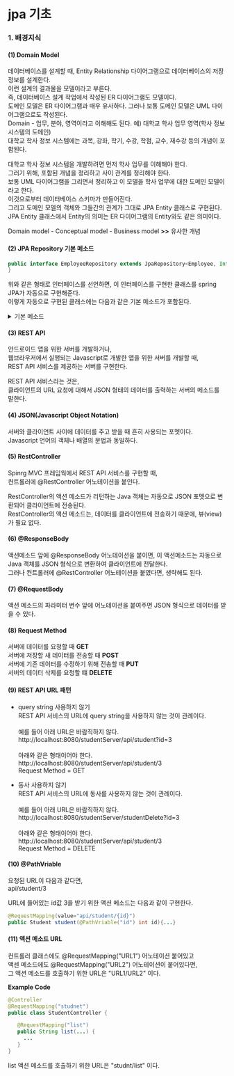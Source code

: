 # jpa 기초   
### 1. 배경지식   
#### (1) Domain Model   
데이터베이스를 설계할 때, Entity Relationship 다이어그램으로 데이터베이스의 저장 정보를 설계한다.   
이런 설계의 결과물을 모델이라고 부른다.   
즉, 데이터베이스 설계 작업에서 작성된 ER 다이어그램도 모델이다.   
도메인 모델은 ER 다이어그램과 매우 유사하다. 그러나 보통 도메인 모델은 UML 다이어그램으로도 작성된다.   
Domain - 업무, 분야, 영역이라고 이해해도 된다. 예) 대학교 학사 업무 영역(학사 정보 시스템의 도메인)  
대학교 학사 정보 시스템에는 과목, 강좌, 학기, 수강, 학점, 교수, 재수강 등의 개념이 포함된다.   

대학교 학사 정보 시스템을 개발하려면 먼저 학사 업무를 이해해야 한다.   
그러기 위해, 포함된 개념을 정리하고 사이 관계를 정리해야 한다.   
보통 UML 다이어그램을 그리면서 정리하고 이 모델을 학사 업무에 대한 도메인 모델이라고 한다.   
이것으로부터 데이터베이스 스키마가 만들어진다.   
그리고 도메인 모델의 객체와 그들간의 관계가 그대로 JPA Entity 클래스로 구현된다.   
JPA Entity 클래스에서 Entity의 의미는 ER 다이어그램의 Entity와도 같은 의미이다.   

Domain model - Conceptual model - Business model  **>>**  유사한 개념  


#### (2) JPA Repository 기본 메소드   
```java
public interface EmployeeRepository extends JpaRepository<Employee, Integer>{
}
```  
위와 같은 형태로 인터페이스를 선언하면, 이 인터페이스를 구현한 클래스를 spring JPA가 자동으로 구현해준다.   
이렇게 자동으로 구현된 클래스에는 다음과 같은 기본 메소드가 포함된다.  

<details>  
<summary>기본 메소드</summary>  
<div markdown="1">    
  
- employeeRepository.findAll()           
  employee 테이블에서 레코드 전체 목록을 조회한다.    
  List<Employee> 객체가 리턴된다.     

- employeeRepository.findById(id)     
  employee 테이블에서 기본키 필드 값이 id인 레코드를 조회한다.    
  Optional<Employee> 타입의 객체가 리턴된다. 이 객체의 get 메소드를 호출하면 Employee 객체가 리턴된다.    
  예: Employee employee = employeeRepository.findById(id).get();     
  (Optional 이란, “존재할 수도 있지만 안 할 수도 있는 객체”, 즉, “null이 될 수도 있는 객체”을 감싸고 있는 일종의 래퍼 클래스입니다.    
  원소가 없거나 최대 하나 밖에 없는 Collection이나 Stream으로 생각하셔도 좋습니다.)    
  
- employeeRepository.save(employee)   
  Employee 객체를 employee 테이블에 저장한다.    
  Employee 객체의 id(기본키) 속성값이 0 이면 INSERT 되고, 0 이 아니면 UPDATE 된다.   

- employeeRepository.saveAll(employeeList)  
  Employee 객체 목록을 employee 테이블에 저장한다.  

- employeeRepository.delete(employee)   
  Employee 객체의 id(기본키) 값과 일치하는 레코드가 삭제된다.    

- employeeRepository.deleteAll(employeeList)   
  Employee 객체 목록을 테이블에서 삭제한다.    

- employeeRepository.count()   
  employee 테이블의 전체 레코드 수를 리턴한다.   

- employeeRepository.exists(id)   
  employee 테이블에서 id에 해당하는 레코드가 있는지 true/false를 리턴한다.    

- employeeRepository.flush()      
  지금까지 employee 테이블에 대한 데이터 변경 작업들이 디스크에 모두 기록되도록 한다.
(mybatis 캐시는 디폴트로 꺼져있지만, JPA는 캐시(혹은 버퍼)가 디폴트로 켜져있다. 저장안된 것을 저장하라고 하는 메소드이다.)     
(캐시와 버퍼는 성능 향상을 위한 메모리지만 매커니즘이 조금 다르다.    
캐시는 똑같은 데이터를 반복 조회하지 않으려는 것이고 버퍼는 디스크에 기록할 때 성능이 좋으려면 블록으로 기록해야한다.     
즉, 쓰기와 읽기 !)   
    
위 메소드들은 Spring JPA가 자동으로 구현해준 메소드이다.   

</details> 
</div>

#### (3) REST API    
안드로이드 앱을 위한 서버를 개발하거나,     
웹브라우저에서 실행되는 Javascript로 개발한 앱을 위한 서버를 개발할 때,     
REST API 서비스를 제공하는 서버를 구현한다.     

REST API 서비스라는 것은,    
클라이언트의 URL 요청에 대해서 JSON 헝태의 데이터를 출력하는 서버의 메소드를 말한다.        

#### (4) JSON(Javascript Object Notation)   
서버와 클라이언트 사이에 데이터를 주고 받을 때 흔히 사용되는 포멧이다.    
Javascript 언어의 객체나 배열의 문법과 동일하다.   

#### (5) RestController    
Spinrg MVC 프레임웍에서 REST API 서비스를 구현할 때,    
컨트롤러에 @RestController 어노테이션을 붙인다.    

RestController의 액션 메소드가 리턴하는 Java 객체는 자동으로 JSON 포멧으로 변환되어 클라이언트에 전송된다.   
RestController의 액션 메소드는, 데이터를 클라이언트에 전송하기 때문에, 뷰(view)가 필요 없다.   

#### (6) @ResponseBody   
액션메소드 앞에 @ResponseBody 어노테이션을 붙이면, 이 액션메소드는 자동으로 Java 객체를 JSON 형식으로 변환하여 클라이언트에 전달한다.   
그러나 컨트롤러에 @RestController 어노테이션을 붙였다면, 생략해도 된다.    

#### (7) @RequestBody   
액션 메소드의 파라미터 변수 앞에 어노테이션을 붙여주면 JSON 형식으로 데이터를 받을 수 있다.   

#### (8) Request Method    
서버에 데이터를 요청할 때 **GET**     
서버에 저장할 새 데이터를 전송할 때 **POST**     
서버에 기존 데이터를 수정하기 위해 전송할 때 **PUT**    
서버의 데이터 삭제를 요청할 떄 **DELETE**    

#### (9) REST API URL 패턴     
- query string 사용하지 않기    
REST API 서비스의 URL에 query string을 사용하지 않는 것이 관례이다.   <br/><br/>
예를 들어 아래 URL은 바람직하지 않다.  
http://localhost:8080/studentServer/api/student?id=3  <br/><br/>
아래와 같은 형태이어야 한다.  
http://localhost:8080/studentServer/api/student/3    
Request Method = GET   

- 동사 사용하지 않기    
REST API 서비스의 URL에 동사를 사용하지 않는 것이 관례이다.    <br/><br/>
예를 들어 아래 URL은 바람직하지 않다.  
http://localhost:8080/studentServer/studentDelete?id=3  <br/><br/>
아래와 같은 형태이어야 한다.  
http://localhost:8080/studentServer/api/student/3  
Request Method = DELETE  


#### (10) @PathVriable    
요청된 URL이 다음과 같다면,    
api/student/3    

URL에 들어있는 id값 3을 받기 위한 액션 메소드는 다음과 같이 구현한다.     
```java
@RequestMapping(value="api/student/{id}")
public Student student(@PathVriable("id") int id){...}
```
 
#### (11) 액션 메소드 URL     
컨트롤러 클래스에도 @RequestMapping("URL1") 어노테이션 붙어있고  
액센 메소드에도 @RequestMapping("URL2") 어노테이션이 붙어있다면,  
그 액션 메소드를 호출하기 위한 URL은 "URL1/URL2" 이다.  

**Example Code**    
```java
@Controller
@RequestMapping("studnet")
public class StudentController {

   @RequestMapping("list")
   public String list(...) { 
     ...
   }
}
```

list 액션 메소드를 호출하기 위한 URL은 "studnt/list" 이다.  

